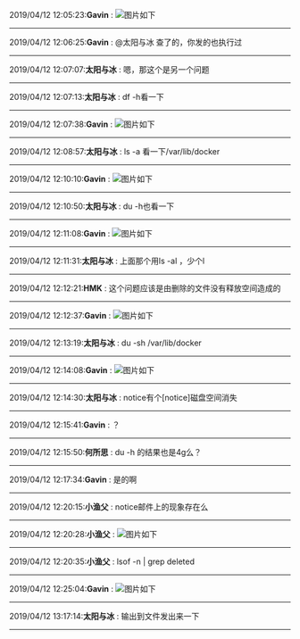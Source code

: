 2019/04/12 12:05:23:**Gavin** : ![图片如下](ATTACHMENT/1555041909.5446892.png)
*******************************************************************************
2019/04/12 12:06:25:**Gavin** : @太阳与冰 查了的，你发的也执行过
*************************************************************************************
2019/04/12 12:07:07:**太阳与冰** : 嗯，那这个是另一个问题
*************************************************************************************
2019/04/12 12:07:13:**太阳与冰** : df -h看一下
*************************************************************************************
2019/04/12 12:07:38:**Gavin** : ![图片如下](ATTACHMENT/1555042045.516706.png)
*******************************************************************************
2019/04/12 12:08:57:**太阳与冰** : ls -a 看一下/var/lib/docker
*************************************************************************************
2019/04/12 12:10:10:**Gavin** : ![图片如下](ATTACHMENT/1555042196.2373035.png)
*******************************************************************************
2019/04/12 12:10:50:**太阳与冰** : du -h也看一下
*************************************************************************************
2019/04/12 12:11:08:**Gavin** : ![图片如下](ATTACHMENT/1555042254.6719196.png)
*******************************************************************************
2019/04/12 12:11:31:**太阳与冰** : 上面那个用ls -al ，少个l
*************************************************************************************
2019/04/12 12:12:21:**HMK** : 这个问题应该是由删除的文件没有释放空间造成的
*************************************************************************************
2019/04/12 12:12:37:**Gavin** : ![图片如下](ATTACHMENT/1555042343.6833854.png)
*******************************************************************************
2019/04/12 12:13:19:**太阳与冰** : du -sh /var/lib/docker
*************************************************************************************
2019/04/12 12:14:08:**Gavin** : ![图片如下](ATTACHMENT/1555042434.6320167.png)
*******************************************************************************
2019/04/12 12:14:30:**太阳与冰** : notice有个[notice]磁盘空间消失
*************************************************************************************
2019/04/12 12:15:41:**Gavin** : ？
*************************************************************************************
2019/04/12 12:15:50:**何所思** : du -h 的结果也是4g么？
*************************************************************************************
2019/04/12 12:17:34:**Gavin** : 是的啊
*************************************************************************************
2019/04/12 12:20:15:**小渔父** : notice邮件上的现象存在么
*************************************************************************************
2019/04/12 12:20:28:**小渔父** : ![图片如下](ATTACHMENT/1555042814.8377805.png)
*******************************************************************************
2019/04/12 12:20:35:**小渔父** : lsof -n | grep deleted
*************************************************************************************
2019/04/12 12:25:04:**Gavin** : ![图片如下](ATTACHMENT/1555043090.7674022.png)
*******************************************************************************
2019/04/12 13:17:14:**太阳与冰** : 输出到文件发出来一下
*************************************************************************************
